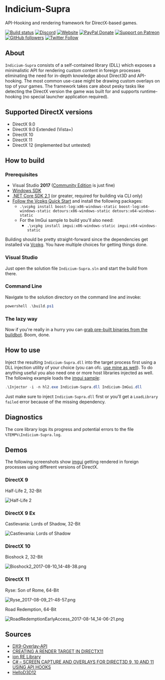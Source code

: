 # Indicium-Supra

API-Hooking and rendering framework for DirectX-based games.

[![Build status](https://ci.appveyor.com/api/projects/status/rt4ybpwrhn22kegm?svg=true)](https://ci.appveyor.com/project/nefarius/indicium-supra) [![Discord](https://img.shields.io/discord/346756263763378176.svg)](https://discord.vigem.org) [![Website](https://img.shields.io/website-up-down-green-red/https/vigem.org.svg?label=ViGEm.org)](https://vigem.org/) [![PayPal Donate](https://img.shields.io/badge/paypal-donate-blue.svg)](<https://paypal.me/NefariusMaximus>) [![Support on Patreon](https://img.shields.io/badge/patreon-donate-orange.svg)](<https://www.patreon.com/nefarius>) [![GitHub followers](https://img.shields.io/github/followers/nefarius.svg?style=social&label=Follow)](https://github.com/nefarius) [![Twitter Follow](https://img.shields.io/twitter/follow/nefariusmaximus.svg?style=social&label=Follow)](https://twitter.com/nefariusmaximus)

## About

`Indicium-Supra` consists of a self-contained library (DLL) which exposes a minimalistic API for rendering custom content in foreign processes eliminating the need for in-depth knowledge about Direct3D and API-hooking. The most common use-case might be drawing custom overlays on top of your games. The framework takes care about pesky tasks like detecting the DirectX version the game was built for and supports runtime-hooking (no special launcher application required).

## Supported DirectX versions

- DirectX 9.0
- DirectX 9.0 Extended (Vista+)
- DirectX 10
- DirectX 11
- DirectX 12 (implemented but untested)

## How to build

### Prerequisites

- Visual Studio **2017** ([Community Edition](https://www.visualstudio.com/thank-you-downloading-visual-studio/?sku=Community&rel=15) is just fine)
- [Windows SDK](https://developer.microsoft.com/en-us/windows/downloads/windows-10-sdk)
- [.NET Core SDK 2.1](https://www.microsoft.com/net/download/dotnet-core/2.1) (or greater, required for building via CLI only)
- [Follow the Vcpkg Quick Start](https://github.com/Microsoft/vcpkg#quick-start) and install the following packages:
  - `.\vcpkg install boost-log:x86-windows-static boost-log:x64-windows-static detours:x86-windows-static detours:x64-windows-static`
  - For the ImGui sample to build you'll also need:
    - `.\vcpkg install imgui:x86-windows-static imgui:x64-windows-static`

 Building should be pretty straight-forward since the dependencies get installed via [Vcpkg](https://github.com/Microsoft/vcpkg). You have multiple choices for getting things done.

### Visual Studio

Just open the solution file `Indicium-Supra.sln` and start the build from there.

### Command Line

Navigate to the solution directory on the command line and invoke:

```PowerShell
powershell .\build.ps1
```

### The lazy way

Now if you're really in a hurry you can [grab pre-built binaries from the buildbot](https://buildbot.vigem.org/builds/Indicium-Supra/master/). Boom, done.

## How to use

Inject the resulting `Indicium-Supra.dll` into the target process first using a DLL injection utility of your choice (you can ofc. [use mine as well](https://github.com/nefarius/Injector)). To do anything useful you also need one or more host libraries injected as well. The following example loads the [imgui sample](samples/Indicium-ImGui):

```PowerShell
.\Injector -i -n hl2.exe Indicium-Supra.dll Indicium-ImGui.dll
```

Just make sure to inject `Indicium-Supra.dll` first or you'll get a `LoadLibrary failed` error because of the missing dependency.

## Diagnostics

The core library logs its progress and potential errors to the file `%TEMP%\Indicium-Supra.log`.

## Demos

The following screenshots show [imgui](https://github.com/ocornut/imgui) getting rendered in foreign processes using different versions of DirectX.

### DirectX 9

Half-Life 2, 32-Bit

![Half-Life 2](https://thumbs.gfycat.com/AltruisticElectricIberianmole-size_restricted.gif)

### DirectX 9 Ex

Castlevania: Lords of Shadow, 32-Bit

![Castlevania: Lords of Shadow](https://thumbs.gfycat.com/DeafeningSomeKob-size_restricted.gif)

### DirectX 10

Bioshock 2, 32-Bit

![Bioshock2_2017-08-10_14-48-38.png](https://lh3.googleusercontent.com/-oWNHhCbWBLo/WYxWJ0l6qqI/AAAAAAAAAK0/2yTiRcSeH-I-6YUmsGfPimBSti4VobfQgCHMYCw/s0/Bioshock2_2017-08-10_14-48-38.png)

### DirectX 11

Ryse: Son of Rome, 64-Bit

![Ryse_2017-08-09_21-48-57.png](https://lh3.googleusercontent.com/-A1Yj4RE07C4/WYtnLFgGg3I/AAAAAAAAAKk/ZMEfZNAQ670XR4vtRtO0Yy3vN2EXwXKygCHMYCw/s0/Ryse_2017-08-09_21-48-57.png)

Road Redemption, 64-Bit

![RoadRedemptionEarlyAccess_2017-08-14_14-06-21.png](https://lh3.googleusercontent.com/-v2Ao0kCoTvg/WZGSQeniK8I/AAAAAAAAAN0/TXpCVv8pLFoGsuKlwnBRufFuG_ZXaZmRACHMYCw/s0/RoadRedemptionEarlyAccess_2017-08-14_14-06-21.png)

## Sources

- [DX9-Overlay-API](https://github.com/agrippa1994/DX9-Overlay-API)
- [CREATING A RENDER TARGET IN DIRECTX11](http://www.hlsl.co.uk/blog/2014/11/19/creating-a-render-target-in-directx11)
- [ion RE Library](https://github.com/scen/ionlib)
- [C# – SCREEN CAPTURE AND OVERLAYS FOR DIRECT3D 9, 10 AND 11 USING API HOOKS](http://spazzarama.com/2011/03/14/c-screen-capture-and-overlays-for-direct3d-9-10-and-11-using-api-hooks/)
- [HelloD3D12](https://github.com/GPUOpen-LibrariesAndSDKs/HelloD3D12)
